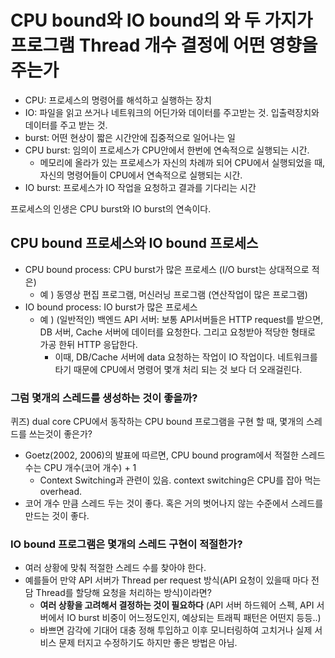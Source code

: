 # CPU bound와 IO bound의 와 두 가지가 프로그램 Thread 개수 결정에 어떤 영향을 주는가
- CPU: 프로세스의 명령어를 해석하고 실행하는 장치
- IO: 파일을 읽고 쓰거나 네트워크의 어딘가와 데이터를 주고받는 것. 입출력장치와 데이터를 주고 받는 것.
- burst: 어떤 현상이 짧은 시간안에 집중적으로 일어나는 일
- CPU burst: 임의이 프로세스가 CPU안에서 한번에 연속적으로 실행되는 시간.
  - 메모리에 올라가 있는 프로세스가 자신의 차례까 되어 CPU에서 실행되었을 때, 자신의 명령어들이 CPU에서 연속적으로 실행되는 시간.
- IO burst: 프로세스가 IO 작업을 요청하고 결과를 기다리는 시간

프로세스의 인생은 CPU burst와 IO burst의 연속이다.

## CPU bound 프로세스와 IO bound 프로세스
- CPU bound process: CPU burst가 많은 프로세스 (I/O burst는 상대적으로 적은)
  - 예 ) 동영상 편집 프로그램, 머신러닝 프로그램 (연산작업이 많은 프로그램)
- IO bound process: IO burst가 많은 프로세스 
  - 예 ) (일반적인) 백엔드 API 서버: 보통 API서버들은 HTTP request를 받으면, DB 서버, Cache 서버에 데이터를 요청한다. 그리고 요청받아 적당한 형태로 가공 한뒤 HTTP 응답한다. 
    - 이때, DB/Cache 서버에 data 요청하는 작업이 IO 작업이다. 네트워크를 타기 때문에 CPU에서 명령어 몇개 처리 되는 것 보다 더 오래걸린다.

### 그럼 몇개의 스레드를 생성하는 것이 좋을까?
퀴즈) dual core CPU에서 동작하는 CPU bound 프로그램을 구현 할 때, 몇개의 스레드를 쓰는것이 좋은가?
- Goetz(2002, 2006)의 발표에 따르면, CPU bound program에서 적절한 스레드 수는 CPU 개수(코어 개수) + 1
  - Context Switching과 관련이 있음. context switching은 CPU를 잡아 먹는 overhead.
- 코어 개수 만큼 스레드 두는 것이 좋다. 혹은 거의 벗어나지 않는 수준에서 스레드를 만드는 것이 좋다.

### IO bound 프로그램은 몇개의 스레드 구현이 적절한가?
- 여러 상황에 맞춰 적절한 스레드 수를 찾아야 한다.
- 예를들어 만약 API 서버가 Thread per request 방식(API 요청이 있을때 마다 전담 Thread를 할당해 요청을 처리하는 방식)이라면?
  - **여러 상황을 고려해서 결정하는 것이 필요하다** (API 서버 하드웨어 스펙, API 서버에서 IO burst 비중이 어느정도인지, 예상되는 트래픽 패턴은 어떤지 등등..)
  - 바쁘면 감각에 기대어 대충 정해 투입하고 이후 모니터링하여 고치거나 실제 서비스 문제 터지고 수정하기도 하지만 좋은 방법은 아님.